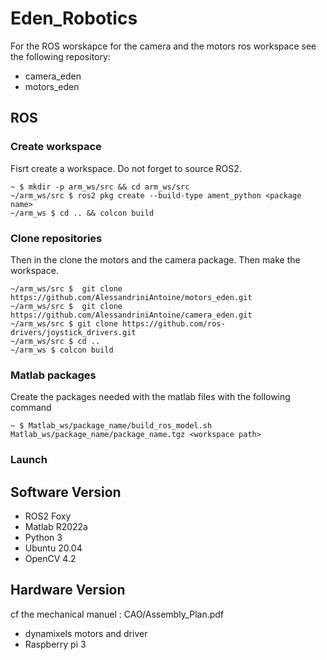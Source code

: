 # Eden_Robotics

For the ROS worskapce for the camera and the motors ros workspace see the following repository:

- camera_eden
- motors_eden

## ROS

### Create workspace

Fisrt create a workspace. Do not forget to source ROS2.

```console
~ $ mkdir -p arm_ws/src && cd arm_ws/src
~/arm_ws/src $ ros2 pkg create --build-type ament_python <package name>
~/arm_ws $ cd .. && colcon build
```

### Clone repositories

Then in the clone the motors and the camera package. Then make the workspace.

```console
~/arm_ws/src $  git clone https://github.com/AlessandriniAntoine/motors_eden.git
~/arm_ws/src $  git clone https://github.com/AlessandriniAntoine/camera_eden.git
~/arm_ws/src $ git clone https://github.com/ros-drivers/joystick_drivers.git 
~/arm_ws/src $ cd ..
~/arm_ws $ colcon build
```

### Matlab packages

Create the packages needed with the matlab files with the following command

```console
~ $ Matlab_ws/package_name/build_ros_model.sh Matlab_ws/package_name/package_name.tgz <workspace path>
```

### Launch


## Software Version

- ROS2 Foxy
- Matlab R2022a
- Python 3
- Ubuntu 20.04
- OpenCV 4.2

## Hardware Version

cf the mechanical manuel : CAO/Assembly_Plan.pdf

- dynamixels motors and driver
- Raspberry pi 3
